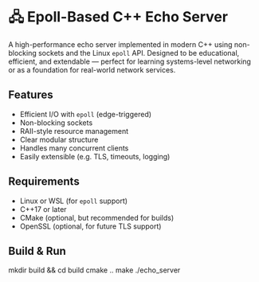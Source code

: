 # 🖧 Epoll-Based C++ Echo Server

A high-performance echo server implemented in modern C++ using non-blocking sockets and the Linux `epoll` API. Designed to be educational, efficient, and extendable — perfect for learning systems-level networking or as a foundation for real-world network services.

## Features

-  Efficient I/O with `epoll` (edge-triggered)
-  Non-blocking sockets
-  RAII-style resource management
-  Clear modular structure
-  Handles many concurrent clients
-  Easily extensible (e.g. TLS, timeouts, logging)

## Requirements

- Linux or WSL (for `epoll` support)
- C++17 or later
- CMake (optional, but recommended for builds)
- OpenSSL (optional, for future TLS support)

## Build & Run

mkdir build && cd build
cmake ..
make
./echo_server

